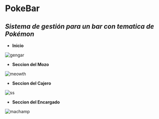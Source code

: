 # PokeBar

## _Sistema de gestión para un bar con tematica de Pokémon_

* **Inicio**

![gengar](https://user-images.githubusercontent.com/82684580/129832503-06b5a5c7-a2aa-4f46-b32b-16f2d24caaf7.png)

* **Seccion del Mozo**

![meowth](https://user-images.githubusercontent.com/82684580/129832741-0de29fab-45ac-4b54-bbdc-85f9d3f80f2c.png)


* **Seccion del Cajero**

![ss](https://user-images.githubusercontent.com/82684580/129833195-d03631a8-e3bd-49cb-b7ba-3f516eeefedc.png)

* **Seccion del Encargado**
 
![machamp](https://user-images.githubusercontent.com/82684580/129833317-492b0be3-ef74-43e0-91a9-51a512446210.png)







